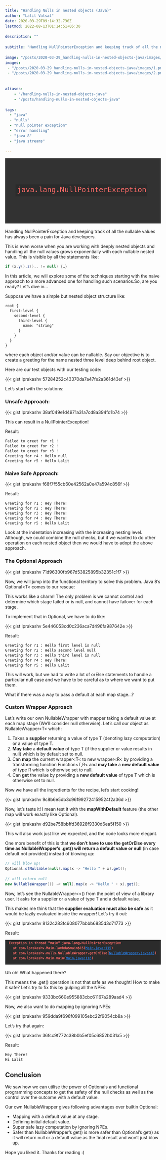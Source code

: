 ```yaml
---
title: "Handling Nulls in nested objects (Java)"
author: "Lalit Vatsal"
date: 2020-03-29T09:14:32.730Z
lastmod: 2022-08-13T01:14:51+05:30

description: ""

subtitle: "Handling NullPointerException and keeping track of all the nullable values has always been a pain for Java developers."

image: "/posts/2020-03-29_handling-nulls-in-nested-objects-java/images/1.png"
images:
 - "/posts/2020-03-29_handling-nulls-in-nested-objects-java/images/1.png"
 - "/posts/2020-03-29_handling-nulls-in-nested-objects-java/images/2.png"


aliases:
    - "/handling-nulls-in-nested-objects-java"
    - "/posts/handling-nulls-in-nested-objects-java"

tags:
  - "java"
  - "nulls"
  - "null pointer exception"
  - "error handling"
  - "java 8"
  - "java streams"

---
```


![image](/posts/2020-03-29_handling-nulls-in-nested-objects-java/images/1.png#layoutTextWidth)

Handling NullPointerException and keeping track of all the nullable values has always been a pain for Java developers.

This is even worse when you are working with deeply nested objects and handling all the null values grows exponentially with each nullable nested value. This is visible by all the statements like:

```java
if (x.y().z().. != null) {…}
```

In this article, we will explore some of the techniques starting with the naive approach to a more advanced one for handling such scenarios.So, are you ready? Let’s dive in…

Suppose we have a simple but nested object structure like:

```config
root {
  first-level {
    second-level {
      third-level {
        name: "string"
      }
    }
  }
}
```

where each object and/or value can be nullable. Say our objective is to create a greeting for the name nested three level deep behind root object.

Here are our test objects with our testing code:

{{< gist lprakashv 57284252c43370da7a47fe2a361d43ef >}}

Let’s start with the solutions:

### **Unsafe Approach:**

{{< gist lprakashv 38af049e1d4971a31a7cd8a394fd1b74 >}}

This can result in a NullPointerException!

Result:

```log
Failed to greet for r1 !
Failed to greet for r2 !
Failed to greet for r3 !
Greeting for r4 : Hello null
Greeting for r5 : Hello Lalit
```

### **Naive Safe Approach:**

{{< gist lprakashv f68f7f55cb60e42562a0e47a594c856f >}}

Result:

```log
Greeting for r1 : Hey There!
Greeting for r2 : Hey There!
Greeting for r3 : Hey There!
Greeting for r4 : Hey There!
Greeting for r5 : Hello Lalit
```

Look at the indentation increasing with the increasing nesting level. Although, we could combine the null checks, but if we wanted to do other operation on each nested object then we would have to adopt the above approach.

### **The Optional Approach**

{{< gist lprakashv 71d96300fb967d53825895b32351c1f7 >}}

Now, we will jump into the functional territory to solve this problem. Java 8’s Optional<T< comes to our rescue:

This works like a charm! The only problem is we cannot control and determine which stage failed or is null, and cannot have failover for each stage.

To implement that in Optional, we have to do like:

{{< gist lprakashv 5e446053cd0c236aca7d496fa987642e >}}

Result:

```log
Greeting for r1 : Hello first level is null
Greeting for r2 : Hello second level null
Greeting for r3 : Hello third level is null
Greeting for r4 : Hey There!
Greeting for r5 : Hello Lalit
```

This will work, but we had to write a lot of orElse statements to handle a particular null case and we have to be careful as to where we want to put them.

What if there was a way to pass a default at each map stage…?

### **Custom Wrapper Approach**

Let’s write our own NullableWrapper with mapper taking a default value at each map stage (We’ll consider null otherwise). Let’s call our object as NullableWrapper<T< which:

1. Takes a **supplier** returning a value of type T (denoting lazy computation) or a value of type T.
2. **May take** a **default value** of type T (if the supplier or value results in null) which is by default set to null.
3. Can **map** the current wrapper<T< to new wrapper<R< by providing a transforming function Function<T,R< and **may take** a **new default value** of type R which is otherwise set to null.
4. Can **get** the value by providing a **new default value** of type T which is otherwise set to null.

Now we have all the ingredients for the recipe, let’s start cooking!

{{< gist lprakashv 9c8b6e5db3c96f992724159524f2a36d >}}

Now, let’s taste it! I mean test it with the **mapWithDefault** feature (the other map will work exactly like Optional).

{{< gist lprakashv d92be758bbffd36928f9330d6ea5f150 >}}

This will also work just like we expected, and the code looks more elegant.

One more benefit of this is that **we don’t have to use the getOrElse every time as NullableWrapper’s .get() will return a default value or null** (in case default not provided) instead of blowing up:

```java
// will blow up!
Optional.ofNullable(null).map(x -> "Hello " + x).get();

// will return null
new NullableWrapper(() -< null).map(x -> "Hello " + x).get();
```

Now, let’s see the NullableWrapper<<() from the point of view of a library user. It asks for a supplier or a value of type T and a default value.

This makes me think that the **supplier evaluation must also be safe** as it would be lazily evaluated inside the wrapper! Let’s try it out:

{{< gist lprakashv 8132c283fc608077bbbb6835d3d71773 >}}

Result:

![image](/posts/2020-03-29_handling-nulls-in-nested-objects-java/images/2.png#layoutTextWidth)

Uh oh! What happened there?

This means the .get() operation is not that safe as we thought! How to make it safe? Let’s try to fix this by gulping all the NPEs:

{{< gist lprakashv 9333bc660e955883cbc61167a289aad4 >}}

Now, we also want to do mapping by ignoring NPEs:

{{< gist lprakashv 959dda9f696f099105ebc22f9054cb8a >}}

Let’s try that again:

{{< gist lprakashv 36fcc9f772c38b0b5ef05c6852b031a5 >}}

Result:

```log
Hey There!
Hi Lalit
```

## Conclusion

We saw how we can utilise the power of Optionals and functional programming concepts to get the safety of the null checks as well as the control over the outcome with a default value.

Our own NullableWrapper gives following advantages over builtin Optional:

* Mapping with a default value at any stage.
* Defining initial default value.
* Super safe lazy computation by ignoring NPEs.
* Safer than NullableWrapper’s get() is more safer than Optional’s get() as it will return null or a default value as the final result and won’t just blow up.

Hope you liked it. Thanks for reading :)
